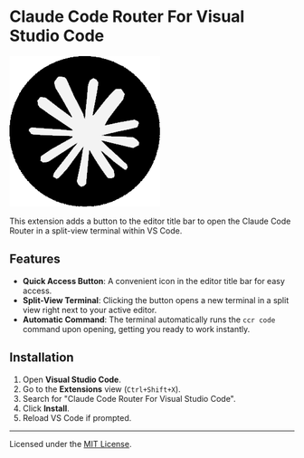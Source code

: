 # Claude Code Router For Visual Studio Code

![Extension icon](resources/claude-logo.png)

This extension adds a button to the editor title bar to open the Claude Code Router in a split-view terminal within VS Code.

## Features

- **Quick Access Button**: A convenient icon in the editor title bar for easy access.
- **Split-View Terminal**: Clicking the button opens a new terminal in a split view right next to your active editor.
- **Automatic Command**: The terminal automatically runs the `ccr code` command upon opening, getting you ready to work instantly.

## Installation

1.  Open **Visual Studio Code**.
2.  Go to the **Extensions** view (`Ctrl+Shift+X`).
3.  Search for "Claude Code Router For Visual Studio Code".
4.  Click **Install**.
5.  Reload VS Code if prompted.

---

Licensed under the [MIT License](LICENSE).
